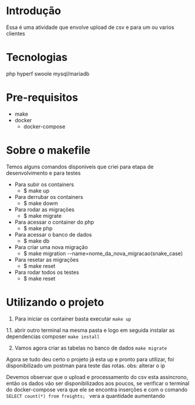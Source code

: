 # Introdução

Essa é uma atividade que envolve upload de csv e para um ou varios clientes

# Tecnologias

php
hyperf
swoole
mysql/mariadb

# Pre-requisitos
 - make
 - docker
   - docker-compose

# Sobre o makefile
Temos alguns comandos disponiveis que criei para etapa de desenvolvimento e para testes

 - Para subir os containers
   - $ make up
 - Para derrubar os containers
   - $ make dowm
 - Para rodar as migrações
   - $ make migrate
 - Para acessar o container do php
   - $ make php
 - Para acessar o banco de dados
   - $ make db
 - Para criar uma nova migração
   - $ make migration --name=nome_da_nova_migracao(snake_case)
 - Para resetar as migrações 
   - $ make reset
 - Para rodar todos os testes 
   - $ make reset
# Utilizando o projeto
1. Para iniciar os container basta executar
``make up``

1.1. abrir outro terminal na mesma pasta e logo em seguida instalar as dependencias composer
``make install``

2. Vamos agora criar as tabelas no banco de dados
``make migrate``

Agora se tudo deu certo o projeto já esta up e pronto para utilizar, foi disponibilizado um postman para teste das rotas. obs: alterar o ip

Devemos observar que o upload e processamento do csv esta assincrono, então os dados vão ser disponibilizados aos poucos, se verificar o terminal do docker-compose vera que ele se encontra inserções e com o comando ``SELECT count(*) from freights; `` vera a quantidade aumentando



